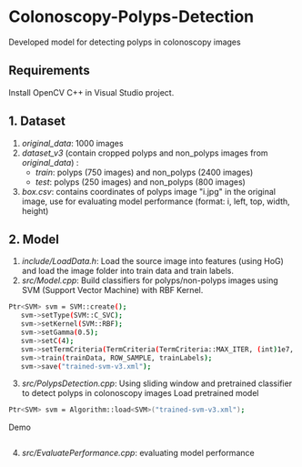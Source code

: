 # Colonoscopy-Polyps-Detection
Developed model for detecting polyps in colonoscopy images

## Requirements
Install OpenCV C++ in Visual Studio project.

## 1. Dataset
1. *original_data*: 1000 images
2. *dataset_v3* (contain cropped polyps and non_polyps images from *original_data*) : 
    * *train*: polyps (750 images) and non_polyps (2400 images)
    * *test*: polyps (250 images) and non_polyps (800 images)
3. *box.csv*: contains coordinates of polyps image "i.jpg" in the original image, use for evaluating model performance (format: i, left, top, width, height)
 
 ## 2. Model
 1. *include/LoadData.h*: Load the source image into features (using HoG) and load the image folder into train data and train labels.
 2. *src/Model.cpp*: Build classifiers for polyps/non-polyps images using SVM (Support Vector Machine) with RBF Kernel.
 ```sh
Ptr<SVM> svm = SVM::create();
	svm->setType(SVM::C_SVC);
	svm->setKernel(SVM::RBF);
	svm->setGamma(0.5);
	svm->setC(4);
	svm->setTermCriteria(TermCriteria(TermCriteria::MAX_ITER, (int)1e7, 1e-6));
	svm->train(trainData, ROW_SAMPLE, trainLabels);
	svm->save("trained-svm-v3.xml");
```
 3. *src/PolypsDetection.cpp*: Using sliding window and pretrained classifier to detect polyps in colonoscopy images
 Load pretrained model
 ```sh
Ptr<SVM> svm = Algorithm::load<SVM>("trained-svm-v3.xml");
```
Demo
 ```sh

```
 4. *src/EvaluatePerformance.cpp*: evaluating model performance
 
